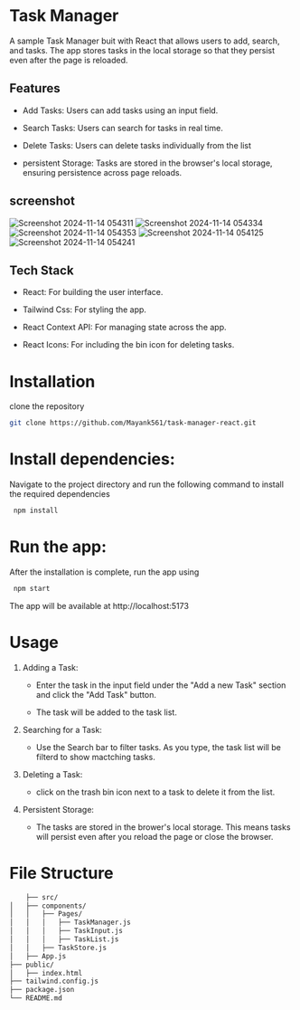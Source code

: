 # Task Manager

A sample Task Manager buit with React that allows users to add, search, and tasks. The app stores tasks in the local storage so that they persist even after the page is reloaded.

## Features
- Add Tasks: Users can add tasks using an input field.

- Search Tasks: Users can search for tasks in real time.

- Delete Tasks: Users can delete tasks individually from the list

- persistent Storage: Tasks are stored in the browser's local storage, ensuring persistence across page reloads.

## screenshot
![Screenshot 2024-11-14 054311](https://github.com/user-attachments/assets/3956745c-8ea0-4d61-aa1e-3aa810a4a137)
![Screenshot 2024-11-14 054334](https://github.com/user-attachments/assets/0ab41e09-0c46-4faa-b0a5-fd35a8480a3b)
![Screenshot 2024-11-14 054353](https://github.com/user-attachments/assets/5a0e5217-d311-4215-a612-e1fb6280bf54)
![Screenshot 2024-11-14 054125](https://github.com/user-attachments/assets/43486b1d-a6f3-4b53-9861-2c317ea46400)
![Screenshot 2024-11-14 054241](https://github.com/user-attachments/assets/1478e5c7-8615-48f2-ae6c-bbf61a44358a)


## Tech Stack
 - React: For building the user interface.

 - Tailwind Css: For styling the app.

 - React Context API: For managing state across the app.

 - React Icons: For including the bin icon for deleting tasks.


# Installation

clone the repository

```bash
git clone https://github.com/Mayank561/task-manager-react.git
```

# Install dependencies:

Navigate to the project directory and run the following command to install the required dependencies

```bash
 npm install
```

# Run the app:

After the installation is complete, run the app using

```bash
 npm start
```
The app will be available at http://localhost:5173

# Usage

1.  Adding a Task:

    - Enter the task in the input field under the "Add a new Task" section and click the "Add Task" button.

    - The task will be added to the task list.

2. Searching for a Task:

    - Use the Search bar to filter tasks. As you type, the task list will be filterd to show mactching tasks.

3. Deleting a Task:

    - click on the trash bin icon next to a task to delete it from the list.

4. Persistent Storage:

    - The tasks are stored in the brower's local storage. This means tasks will persist even after you reload the page or close the browser.


# File Structure

```bash
    ├── src/
│   ├── components/
│   │   ├── Pages/
│   │   │   ├── TaskManager.js       
│   │   │   ├── TaskInput.js         
│   │   │   ├── TaskList.js          
│   │   ├── TaskStore.js             
│   ├── App.js                      
├── public/
│   ├── index.html                  
├── tailwind.config.js               
├── package.json                    
└── README.md                       
```


